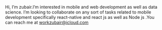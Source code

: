 Hi, I’m zubair.I’m interested in mobile and web development as well as data science. I’m looking to collaborate on any sort of tasks related to mobile development specifically react-native and react js as well as Node js .You can reach me at workzubair@icloud.com
<!---
zubairAbdullah27/zubairAbdullah27 is a ✨ special ✨ repository because its `README.md` (this file) appears on your GitHub profile.
You can click the Preview link to take a look at your changes.
--->
